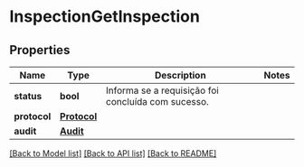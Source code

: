 # InspectionGetInspection

## Properties
Name | Type | Description | Notes
------------ | ------------- | ------------- | -------------
**status** | **bool** | Informa se a requisição foi concluída com sucesso. | 
**protocol** | [**Protocol**](Protocol.md) |  | 
**audit** | [**Audit**](Audit.md) |  | 

[[Back to Model list]](../README.md#documentation-for-models) [[Back to API list]](../README.md#documentation-for-api-endpoints) [[Back to README]](../README.md)

